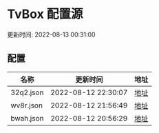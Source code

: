 
# TvBox 配置源

更新时间: 2022-08-13 00:31:00


## 配置

|   名称  | 更新时间  |地址  |
|  ----  | ----  |----  |
|  32q2.json | 2022-08-12 22:30:07 |[地址](https://box.okeybox.top/tv/32q2.json) |
|  wv8r.json | 2022-08-12 21:56:49 |[地址](https://box.okeybox.top/tv/wv8r.json) |
|  bwah.json | 2022-08-12 20:56:29 |[地址](https://box.okeybox.top/tv/bwah.json) |
  
    